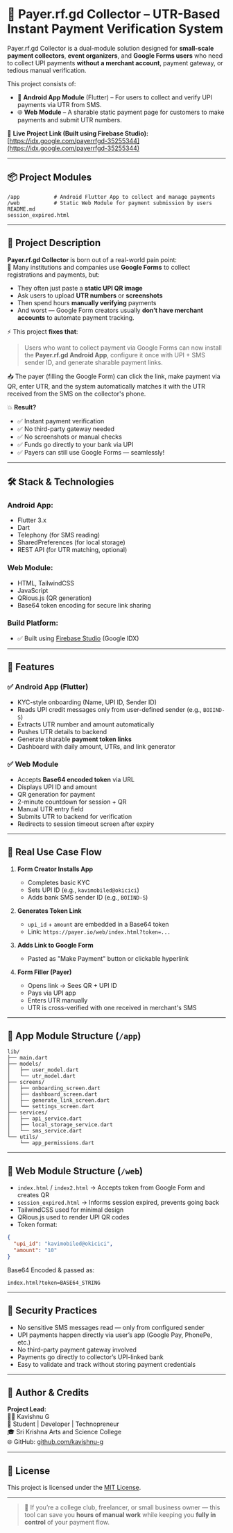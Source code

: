 # 💸 Payer.rf.gd Collector – UTR-Based Instant Payment Verification System

Payer.rf.gd Collector is a dual-module solution designed for **small-scale payment collectors**, **event organizers**, and **Google Forms users** who need to collect UPI payments **without a merchant account**, payment gateway, or tedious manual verification.

This project consists of:

- 📱 **Android App Module** (Flutter) – For users to collect and verify UPI payments via UTR from SMS.
- 🌐 **Web Module** – A sharable static payment page for customers to make payments and submit UTR numbers.

🔗 **Live Project Link (Built using Firebase Studio):** [https://idx.google.com/payerrfgd-35255344](https://idx.google.com/payerrfgd-35255344)

---

## 📦 Project Modules

```
/app           # Android Flutter App to collect and manage payments
/web           # Static Web Module for payment submission by users
README.md
session_expired.html
```

---

## 🎯 Project Description

**Payer.rf.gd Collector** is born out of a real-world pain point:  
🔹 Many institutions and companies use **Google Forms** to collect registrations and payments, but:

- They often just paste a **static UPI QR image**
- Ask users to upload **UTR numbers** or **screenshots**
- Then spend hours **manually verifying** payments
- And worst — Google Form creators usually **don’t have merchant accounts** to automate payment tracking.

⚡ This project **fixes that**:

> Users who want to collect payment via Google Forms can now install the **Payer.rf.gd Android App**, configure it once with UPI + SMS sender ID, and generate sharable payment links.

📥 The payer (filling the Google Form) can click the link, make payment via QR, enter UTR, and the system automatically matches it with the UTR received from the SMS on the collector's phone.

💥 **Result?**
- ✅ Instant payment verification
- ✅ No third-party gateway needed
- ✅ No screenshots or manual checks
- ✅ Funds go directly to your bank via UPI
- ✅ Payers can still use Google Forms — seamlessly!

---

## 🛠️ Stack & Technologies

### Android App:
- Flutter 3.x
- Dart
- Telephony (for SMS reading)
- SharedPreferences (for local storage)
- REST API (for UTR matching, optional)

### Web Module:
- HTML, TailwindCSS
- JavaScript
- QRious.js (QR generation)
- Base64 token encoding for secure link sharing

### Build Platform:
- ✅ Built using [Firebase Studio](https://idx.google.com/payerrfgd-35255344) (Google IDX)

---

## 🔧 Features

### ✅ Android App (Flutter)
- KYC-style onboarding (Name, UPI ID, Sender ID)
- Reads UPI credit messages only from user-defined sender (e.g., `BOIIND-S`)
- Extracts UTR number and amount automatically
- Pushes UTR details to backend
- Generate sharable **payment token links**
- Dashboard with daily amount, UTRs, and link generator

### ✅ Web Module
- Accepts **Base64 encoded token** via URL
- Displays UPI ID and amount
- QR generation for payment
- 2-minute countdown for session + QR
- Manual UTR entry field
- Submits UTR to backend for verification
- Redirects to session timeout screen after expiry

---

## 🔗 Real Use Case Flow

1. **Form Creator Installs App**
   - Completes basic KYC
   - Sets UPI ID (e.g., `kavimobiled@okicici`)
   - Adds bank SMS sender ID (e.g., `BOIIND-S`)

2. **Generates Token Link**
   - `upi_id` + `amount` are embedded in a Base64 token
   - Link: `https://payer.io/web/index.html?token=...`

3. **Adds Link to Google Form**
   - Pasted as "Make Payment" button or clickable hyperlink

4. **Form Filler (Payer)**
   - Opens link → Sees QR + UPI ID
   - Pays via UPI app
   - Enters UTR manually
   - UTR is cross-verified with one received in merchant's SMS

---

## 📁 App Module Structure (`/app`)

```
lib/
├── main.dart
├── models/
│   ├── user_model.dart
│   └── utr_model.dart
├── screens/
│   ├── onboarding_screen.dart
│   ├── dashboard_screen.dart
│   ├── generate_link_screen.dart
│   └── settings_screen.dart
├── services/
│   ├── api_service.dart
│   ├── local_storage_service.dart
│   └── sms_service.dart
└── utils/
    └── app_permissions.dart
```

---

## 📁 Web Module Structure (`/web`)

- `index.html` / `index2.html` → Accepts token from Google Form and creates QR
- `session_expired.html` → Informs session expired, prevents going back
- TailwindCSS used for minimal design
- QRious.js used to render UPI QR codes
- Token format:  
```json
{
  "upi_id": "kavimobiled@okicici",
  "amount": "10"
}
```

Base64 Encoded & passed as:
```
index.html?token=BASE64_STRING
```

---

## 🔐 Security Practices

- No sensitive SMS messages read — only from configured sender
- UPI payments happen directly via user’s app (Google Pay, PhonePe, etc.)
- No third-party payment gateway involved
- Payments go directly to collector’s UPI-linked bank
- Easy to validate and track without storing payment credentials

---

## 🙌 Author & Credits

**Project Lead:**  
👨‍💻 Kavishnu G  
📍 Student | Developer | Technopreneur  
🎓 Sri Krishna Arts and Science College  
🌐 GitHub: [github.com/kavishnu-g](https://github.com/kavishnu-g)

---

## 📄 License

This project is licensed under the [MIT License](LICENSE).

---

> 🚀 If you’re a college club, freelancer, or small business owner — this tool can save you **hours of manual work** while keeping you **fully in control** of your payment flow.
